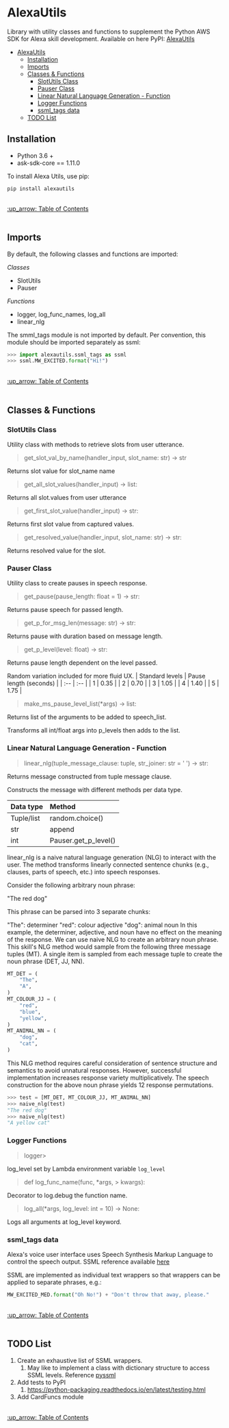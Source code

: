 # AlexaUtils

Library with utility classes and functions to supplement the Python AWS SDK for Alexa skill development. Available on here PyPI: [AlexaUtils](https://pypi.org/project/alexautils/0.0.1/)

- [AlexaUtils](#alexautils)
  - [Installation](#installation)
  - [Imports](#imports)
  - [Classes & Functions](#classes--functions)
    - [SlotUtils Class](#slotutils-class)
    - [Pauser Class](#pauser-class)
    - [Linear Natural Language Generation - Function](#linear-natural-language-generation---function)
    - [Logger Functions](#logger-functions)
    - [ssml_tags data](#ssml_tags-data)
  - [TODO List](#todo-list)


## Installation
- Python 3.6 +
- ask-sdk-core == 1.11.0

To install Alexa Utils, use pip:
```
pip install alexautils
```

<br>
<a href = "alexautils"> :up_arrow: Table of Contents</a>
<br>
<br>

## Imports
By default, the following classes and functions are imported:


_Classes_
- SlotUtils
- Pauser

_Functions_
- logger, log_func_names, log_all
- linear_nlg

The smml_tags module is not imported by default. 
Per convention, this module should be imported separately as ssml:
```python
>>> import alexautils.ssml_tags as ssml
>>> ssml.MW_EXCITED.format("Hi!")
```

<br>
<a href = "alexautils"> :up_arrow: Table of Contents</a>
<br>
<br>

## Classes & Functions


### SlotUtils Class
Utility class with methods to retrieve slots from user utterance.

>get_slot_val_by_name(handler_input, slot_name: str) -> str

Returns slot value for slot_name name

> get_all_slot_values(handler_input) -> list:

Returns all slot.values from user utterance

> get_first_slot_value(handler_input) -> str:

Returns first slot value from captured values.

> get_resolved_value(handler_input, slot_name: str) -> str:

Returns resolved value for the slot.


### Pauser Class
Utility class to create pauses in speech response.

> get_pause(pause_length: float = 1) -> str:

Returns pause speech for passed length.

> get_p_for_msg_len(message: str) -> str:

Returns pause with duration based on message length.

> get_p_level(level: float) -> str:

Returns pause length dependent on the level passed.
 
Random variation included for more fluid UX.
| Standard levels   |   Pause length (seconds) |
| :-- | :-- |
|   1   |   0.35    |
|   2   |   0.70    |
|   3   |   1.05    |
|   4   |   1.40    |
|   5   |   1.75    |


> make_ms_pause_level_list(*args) -> list:

Returns list of the arguments to be added to speech_list.

Transforms all int/float args into p_levels then adds to the list.


### Linear Natural Language Generation - Function
> linear_nlg(tuple_message_clause: tuple, str_joiner: str = ' ') -> str: 

Returns message constructed from tuple message clause.
 
Constructs the message with different methods per data type.

|   Data type   |   Method |
| :- | :- |
|   Tuple/list  |   random.choice() | 
|   str |   append  |
|   int |   Pauser.get_p_level()    |


linear_nlg is a naive natural language generation (NLG) to interact with the user. 
The method transforms linearly connected sentence chunks (e.g., clauses, parts of speech, etc.) into speech responses.

Consider the following arbitrary noun phrase:

"The red dog"

This phrase can be parsed into 3 separate chunks:

"The": determiner
"red": colour adjective
"dog": animal noun
In this example, the determiner, adjective, and noun have no effect on the meaning of the response. 
We can use naive NLG to create an arbitrary noun phrase. This skill's NLG method would sample from the following three message tuples (MT). 
A single item is sampled from each message tuple to create the noun phrase (DET, JJ, NN).

```python
MT_DET = (
    "The",
    "A",
)
MT_COLOUR_JJ = (
    "red",
    "blue",
    "yellow",
)
MT_ANIMAL_NN = (
    "dog",
    "cat",
)
```

This NLG method requires careful consideration of sentence structure and semantics to avoid unnatural responses. 
However, successful implementation increases response variety multiplicatively. 
The speech construction for the above noun phrase yields 12 response permutations.

```python
>>> test = [MT_DET, MT_COLOUR_JJ, MT_ANIMAL_NN]
>>> naive_nlg(test)
"The red dog"
>>> naive_nlg(test)
"A yellow cat"
```


### Logger Functions
> logger> 

log_level set by Lambda environment variable `log_level`

> def log_func_name(func, *args, > kwargs):

Decorator to log.debug the function name.

> log_all(*args, log_level: int = 10) -> None:

Logs all arguments at log_level keyword.

### ssml_tags data
Alexa's voice user interface uses Speech Synthesis Markup Language to control the speech output. SSML reference available [here](https://developer.amazon.com/en-US/docs/alexa/custom-skills/speech-synthesis-markup-language-ssml-reference.html)

SSML are implemented as individual text wrappers so that wrappers can be applied to separate phrases, e.g.:

```python
MW_EXCITED_MED.format("Oh No!") + "Don't throw that away, please."
```

<br>
<a href = "alexautils"> :up_arrow: Table of Contents</a>
<br>
<br>

## TODO List
1. Create an exhaustive list of SSML wrappers. 
   1. May like to implement a class with dictionary structure to access SSML levels. Reference [pyssml](https://github.com/sumsted/pyssml/blob/master/pyssml/PySSML.py)
2. Add tests to PyPI
   1. https://python-packaging.readthedocs.io/en/latest/testing.html
3. Add CardFuncs module

<br>
<a href = "alexautils"> :up_arrow: Table of Contents</a>